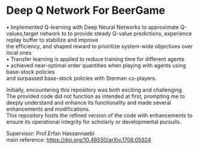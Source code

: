 # Deep Q Network For BeerGame


• Implemented Q-learning with Deep Neural Networks to approximate Q-values,target network
to to provide steady Q-value predictions, experience replay buffer to stabilize and improve <br/>
the efficiency, and shaped reward to prioritize system-wide objectives over local ones <br/>
• Transfer learning is applied to reduce training time for different agents <br/>
• achieved near-optimal order quantities when playing with agents using base-stock policies <br/>
and surpassed base-stock policies with Sterman co-players.

Initially, encountering this repository was both exciting and challenging.<br/>
The provided code did not function as intended at first, prompting me to deeply understand and enhance its functionality and made several
enhancements and modifications.<br/>
This repository hosts the refined version of the code with enhancements to ensure its operational integrity for scholarly or developmental pursuits.<br/>

Supervisor: Prof.Erfan Hassannaebi <br/>
main reference: https://doi.org/10.48550/arXiv.1708.05924

